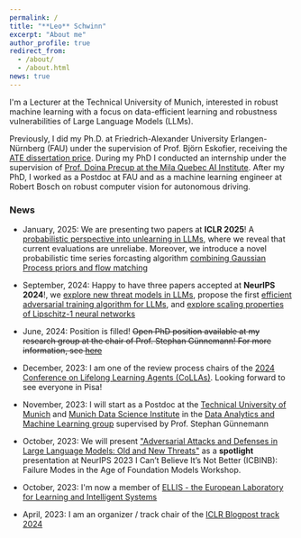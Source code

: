 ```yaml
---
permalink: /
title: "**Leo** Schwinn"
excerpt: "About me"
author_profile: true
redirect_from: 
  - /about/
  - /about.html
news: true
---
```


I'm a Lecturer at the Technical University of Munich, interested in robust machine learning with a focus on data-efficient learning and robustness vulnerabilities of Large Language Models (LLMs). 

Previously, I did my Ph.D. at Friedrich-Alexander University Erlangen-Nürnberg (FAU) under the supervision of Prof. Björn Eskofier, receiving the [ATE dissertation price](https://www.tf.fau.de/2024/11/allgemein/verleihung-der-promotionspreise-2024/). During my PhD I conducted an internship under the supervision of [Prof. Doina Precup at the Mila Quebec AI Institute](https://mila.quebec/en/person/leo-schwinn/). After my PhD, I worked as a Postdoc at FAU and as a machine learning engineer at Robert Bosch on robust computer vision for autonomous driving. 

### News

- January, 2025: We are presenting two papers at **ICLR 2025**! A [probabilistic perspective into unlearning in LLMs](https://arxiv.org/pdf/2410.03523), where we reveal that current evaluations are unreliabe. Moreover, we introduce a novel probabilistic time series forcasting algorithm [combining Gaussian Process priors and flow matching](https://arxiv.org/pdf/2410.03024)

- September, 2024: Happy to have three papers accepted at **NeurIPS 2024**!, we [explore new threat models in LLMs](https://arxiv.org/abs/2402.09063), propose the first [efficient adversarial training algorithm for LLMs](https://arxiv.org/abs/2405.15589), and [explore scaling properties of Lipschitz-1 neural networks](https://arxiv.org/abs/2305.10388)

- June, 2024: Position is filled! <s>Open PhD position available at my research group at the chair of Prof. Stephan Günnemann! For more information, see [here](/files/E13_Geomar.pdf)</s>

- December, 2023: I am one of the review process chairs of the [2024 Conference on Lifelong Learning Agents (CoLLAs)](https://lifelong-ml.cc/Conferences/2024/dates). Looking forward to see everyone in Pisa!

- November, 2023: I will start as a Postdoc at the [Technical University of Munich](https://www.tum.de/) and [Munich Data Science Institute](https://www.mdsi.tum.de/mdsi/startseite/) in the [Data Analytics and Machine Learning group](https://www.cs.cit.tum.de/daml/startseite/) supervised by Prof. Stephan Günnemann

- October, 2023: We will present ["Adversarial Attacks and Defenses in Large Language Models: Old and New Threats"](https://arxiv.org/abs/2310.19737) as a **spotlight** presentation at NeurIPS 2023 I Can’t Believe It’s Not Better (ICBINB): Failure Modes in the Age of Foundation Models Workshop.

- October, 2023: I'm now a member of [ELLIS - the European Laboratory for Learning and Intelligent Systems](https://ellis.eu/)

- April, 2023: I am an organizer / track chair of the [ICLR Blogpost track 2024](https://iclr-blogposts.github.io/2024/about)
